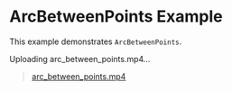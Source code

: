 # ArcBetweenPoints Example

This example demonstrates `ArcBetweenPoints`.


Uploading arc_between_points.mp4…


> [arc_between_points.mp4](../../assets/arc_between_points.mp4)
